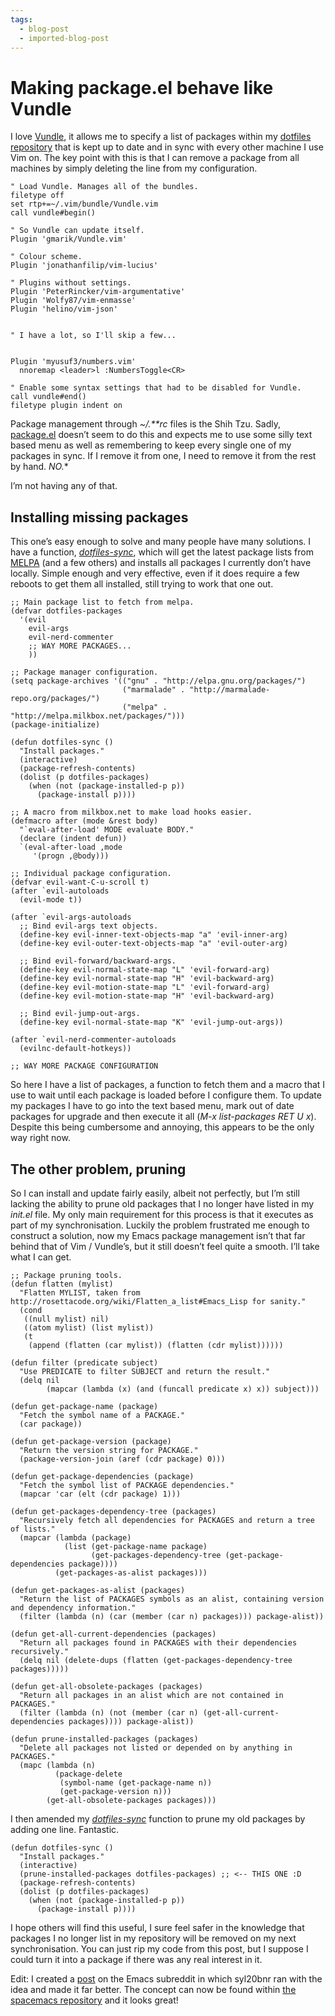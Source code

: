 ```yaml
---
tags:
  - blog-post
  - imported-blog-post
---
```

# Making package.el behave like Vundle

I love [Vundle](https://github.com/gmarik/Vundle.vim), it allows me to specify a list of packages within my [dotfiles repository](https://github.com/Wolfy87/dotfiles) that is kept up to date and in sync with every other machine I use Vim on. The key point with this is that I can remove a package from all machines by simply deleting the line from my configuration.

```
" Load Vundle. Manages all of the bundles.
filetype off
set rtp+=~/.vim/bundle/Vundle.vim
call vundle#begin()

" So Vundle can update itself.
Plugin 'gmarik/Vundle.vim'

" Colour scheme.
Plugin 'jonathanfilip/vim-lucius'

" Plugins without settings.
Plugin 'PeterRincker/vim-argumentative'
Plugin 'Wolfy87/vim-enmasse'
Plugin 'helino/vim-json'


" I have a lot, so I'll skip a few...


Plugin 'myusuf3/numbers.vim'
  nnoremap <leader>l :NumbersToggle<CR>

" Enable some syntax settings that had to be disabled for Vundle.
call vundle#end()
filetype plugin indent on
```

Package management through _~/.**rc_ files is the Shih Tzu. Sadly, [package.el](http://wikemacs.org/wiki/Package.el) doesn’t seem to do this and expects me to use some silly text based menu as well as remembering to keep every single one of my packages in sync. If I remove it from one, I need to remove it from the rest by hand. *NO.**

I’m not having any of that.

## Installing missing packages

This one’s easy enough to solve and many people have many solutions. I have a function, [_dotfiles-sync_](https://github.com/Wolfy87/dotfiles/blob/88926d0f8ad581f4a4953d6fdea40d812638b17d/emacs/init.el#L97-L103), which will get the latest package lists from [MELPA](http://melpa.milkbox.net/) (and a few others) and installs all packages I currently don’t have locally. Simple enough and very effective, even if it does require a few reboots to get them all installed, still trying to work that one out.

```
;; Main package list to fetch from melpa.
(defvar dotfiles-packages
  '(evil
    evil-args
    evil-nerd-commenter
    ;; WAY MORE PACKAGES...
    ))

;; Package manager configuration.
(setq package-archives '(("gnu" . "http://elpa.gnu.org/packages/")
                         ("marmalade" . "http://marmalade-repo.org/packages/")
                         ("melpa" . "http://melpa.milkbox.net/packages/")))
(package-initialize)

(defun dotfiles-sync ()
  "Install packages."
  (interactive)
  (package-refresh-contents)
  (dolist (p dotfiles-packages)
    (when (not (package-installed-p p))
      (package-install p))))

;; A macro from milkbox.net to make load hooks easier.
(defmacro after (mode &rest body)
  "`eval-after-load' MODE evaluate BODY."
  (declare (indent defun))
  `(eval-after-load ,mode
     '(progn ,@body)))

;; Individual package configuration.
(defvar evil-want-C-u-scroll t)
(after `evil-autoloads
  (evil-mode t))

(after `evil-args-autoloads
  ;; Bind evil-args text objects.
  (define-key evil-inner-text-objects-map "a" 'evil-inner-arg)
  (define-key evil-outer-text-objects-map "a" 'evil-outer-arg)

  ;; Bind evil-forward/backward-args.
  (define-key evil-normal-state-map "L" 'evil-forward-arg)
  (define-key evil-normal-state-map "H" 'evil-backward-arg)
  (define-key evil-motion-state-map "L" 'evil-forward-arg)
  (define-key evil-motion-state-map "H" 'evil-backward-arg)

  ;; Bind evil-jump-out-args.
  (define-key evil-normal-state-map "K" 'evil-jump-out-args))

(after `evil-nerd-commenter-autoloads
  (evilnc-default-hotkeys))

;; WAY MORE PACKAGE CONFIGURATION
```

So here I have a list of packages, a function to fetch them and a macro that I use to wait until each package is loaded before I configure them. To update my packages I have to go into the text based menu, mark out of date packages for upgrade and then execute it all (_M-x list-packages RET U x_). Despite this being cumbersome and annoying, this appears to be the only way right now.

## The other problem, pruning

So I can install and update fairly easily, albeit not perfectly, but I’m still lacking the ability to prune old packages that I no longer have listed in my _init.el_ file. My only main requirement for this process is that it executes as part of my synchronisation. Luckily the problem frustrated me enough to construct a solution, now my Emacs package management isn’t that far behind that of Vim / Vundle’s, but it still doesn’t feel quite a smooth. I’ll take what I can get.

```
;; Package pruning tools.
(defun flatten (mylist)
  "Flatten MYLIST, taken from http://rosettacode.org/wiki/Flatten_a_list#Emacs_Lisp for sanity."
  (cond
   ((null mylist) nil)
   ((atom mylist) (list mylist))
   (t
    (append (flatten (car mylist)) (flatten (cdr mylist))))))

(defun filter (predicate subject)
  "Use PREDICATE to filter SUBJECT and return the result."
  (delq nil
        (mapcar (lambda (x) (and (funcall predicate x) x)) subject)))

(defun get-package-name (package)
  "Fetch the symbol name of a PACKAGE."
  (car package))

(defun get-package-version (package)
  "Return the version string for PACKAGE."
  (package-version-join (aref (cdr package) 0)))

(defun get-package-dependencies (package)
  "Fetch the symbol list of PACKAGE dependencies."
  (mapcar 'car (elt (cdr package) 1)))

(defun get-packages-dependency-tree (packages)
  "Recursively fetch all dependencies for PACKAGES and return a tree of lists."
  (mapcar (lambda (package)
            (list (get-package-name package)
                  (get-packages-dependency-tree (get-package-dependencies package))))
          (get-packages-as-alist packages)))

(defun get-packages-as-alist (packages)
  "Return the list of PACKAGES symbols as an alist, containing version and dependency information."
  (filter (lambda (n) (car (member (car n) packages))) package-alist))

(defun get-all-current-dependencies (packages)
  "Return all packages found in PACKAGES with their dependencies recursively."
  (delq nil (delete-dups (flatten (get-packages-dependency-tree packages)))))

(defun get-all-obsolete-packages (packages)
  "Return all packages in an alist which are not contained in PACKAGES."
  (filter (lambda (n) (not (member (car n) (get-all-current-dependencies packages)))) package-alist))

(defun prune-installed-packages (packages)
  "Delete all packages not listed or depended on by anything in PACKAGES."
  (mapc (lambda (n)
          (package-delete
           (symbol-name (get-package-name n))
           (get-package-version n)))
        (get-all-obsolete-packages packages)))
```

I then amended my [_dotfiles-sync_](https://github.com/Wolfy87/dotfiles/blob/d24591ebd7b3a36f629fb5a4ebd921c72f2b5b91/emacs/init.el#L104-L111) function to prune my old packages by adding one line. Fantastic.

```
(defun dotfiles-sync ()
  "Install packages."
  (interactive)
  (prune-installed-packages dotfiles-packages) ;; <-- THIS ONE :D
  (package-refresh-contents)
  (dolist (p dotfiles-packages)
    (when (not (package-installed-p p))
      (package-install p))))
```

I hope others will find this useful, I sure feel safer in the knowledge that packages I no longer list in my repository will be removed on my next synchronisation. You can just rip my code from this post, but I suppose I could turn it into a package if there was any real interest in it.

Edit: I created a [post](https://www.reddit.com/r/emacs/comments/2jtojf/packageel_didnt_prune_my_unused_packages_so_i/) on the Emacs subreddit in which syl20bnr ran with the idea and made it far better. The concept can now be found within [the spacemacs repository](https://github.com/syl20bnr/spacemacs/blob/c517424032a9f43e1365d9f157dc246b38debda1/core/contribsys.el#L245-L270) and it looks great!
